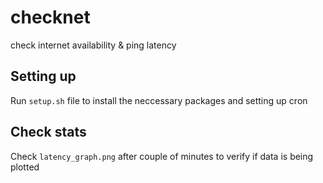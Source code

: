 # checknet
check internet availability &amp; ping latency

## Setting up
Run `setup.sh` file to install the neccessary packages and setting up cron

## Check stats
Check `latency_graph.png` after couple of minutes to verify if data is being plotted